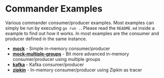 # Commander Examples

Various commander consumer/producer examples. Most examples can simply be run by executing `go run .`. Please read the `README.md` inside a example to find out how it works.
In most examples are the consumer and producer defined in the same instance.

- **[mock](https://github.com/jeroenrinzema/commander/tree/master/examples/mock)** - Simple in-memory consumer/producer
- **[mock-multiple-groups](https://github.com/jeroenrinzema/commander/tree/master/examples/mock-multiple-groups)** - Bit more advanced in-memory consumer/producer using multiple groups
- **[kafka](https://github.com/jeroenrinzema/commander/tree/master/examples/kafka)** - Kafka consumer/producer
- **[zipkin](https://github.com/jeroenrinzema/commander/tree/master/examples/zipkin)** - In-memory consumer/producer using Zipkin as tracer